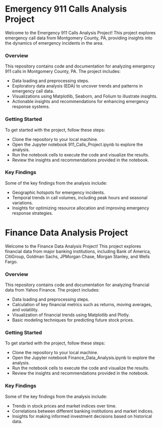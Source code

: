 <H1>Emergency 911 Calls Analysis Project</H1>

<p>Welcome to the Emergency 911 Calls Analysis Project! This project explores emergency call data from Montgomery County, PA, providing insights into the dynamics of emergency incidents in the area.</p>

<h3>Overview</h3>

<p>This repository contains code and documentation for analyzing emergency 911 calls in Montgomery County, PA. The project includes:

<ul>
<li>Data loading and preprocessing steps.</li>
<li>Exploratory data analysis (EDA) to uncover trends and patterns in emergency call data.</li>
<li>Visualizations using Matplotlib, Seaborn, and Folium to illustrate insights.</li>
<li>Actionable insights and recommendations for enhancing emergency response systems.</li></ul>

<h3>Getting Started</h3>

To get started with the project, follow these steps:

<ul>
<li>Clone the repository to your local machine.</li>
<li>Open the Jupyter notebook 911_Calls_Project.ipynb to explore the analysis.</li>
<li>Run the notebook cells to execute the code and visualize the results.</li>
<li>Review the insights and recommendations provided in the notebook.</li></ul>

<h3>Key Findings</h3>

Some of the key findings from the analysis include:

<ul>
<li>Geographic hotspots for emergency incidents.</li>
<li>Temporal trends in call volumes, including peak hours and seasonal variations.</li>
<li>Insights for optimizing resource allocation and improving emergency response strategies.</li></ul>
</p>

<H1>Finance Data Analysis Project</H1>

<p>Welcome to the Finance Data Analysis Project! This project explores financial data from major banking institutions, including Bank of America, CitiGroup, Goldman Sachs, JPMorgan Chase, Morgan Stanley, and Wells Fargo.</p>

<h3>Overview</h3>

<p>This repository contains code and documentation for analyzing financial data from Yahoo Finance. The project includes:

<ul>
<li>Data loading and preprocessing steps.</li>
<li>Calculation of key financial metrics such as returns, moving averages, and volatility.</li>
<li>Visualization of financial trends using Matplotlib and Plotly.</li>
<li>Basic modeling techniques for predicting future stock prices.</li></ul>

<h3>Getting Started</h3>

To get started with the project, follow these steps:

<ul>
<li>Clone the repository to your local machine.</li>
<li>Open the Jupyter notebook Finance_Data_Analysis.ipynb to explore the analysis.</li>
<li>Run the notebook cells to execute the code and visualize the results.</li>
<li>Review the insights and recommendations provided in the notebook.</li></ul>

<h3>Key Findings</h3>

Some of the key findings from the analysis include:

<ul>
<li>Trends in stock prices and market indices over time.</li>
<li>Correlations between different banking institutions and market indices.</li>
<li>Insights for making informed investment decisions based on historical data.</li></ul>
</p>
